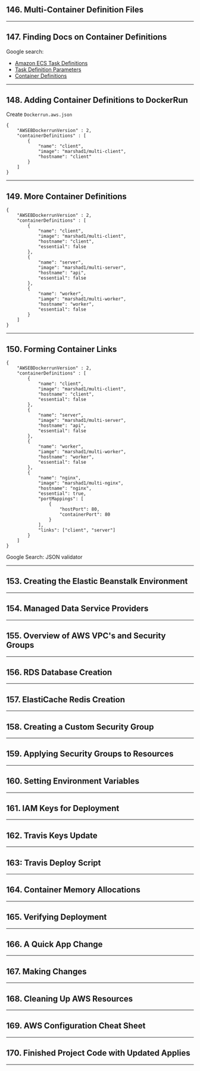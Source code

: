 ##  146. Multi-Container Definition Files

***

##  147. Finding Docs on Container Definitions

Google search: 
* [Amazon ECS Task Definitions](https://docs.aws.amazon.com/AmazonECS/latest/developerguide/task_definitions.html)
* [Task Definition Parameters](https://docs.aws.amazon.com/AmazonECS/latest/developerguide/task_definition_parameters.html)
* [Container Definitions](https://docs.aws.amazon.com/AmazonECS/latest/developerguide/task_definition_parameters.html#container_definitions)

***

## 148. Adding Container Definitions to DockerRun

Create `Dockerrun.aws.json`

```
{
    "AWSEBDockerrunVersion" : 2,
    "containerDefinitions" : [
        {
            "name": "client",
            "image": "marshad1/multi-client",
            "hostname": "client"
        }
    ]
}
```

***

## 149. More Container Definitions

```
{
    "AWSEBDockerrunVersion" : 2,
    "containerDefinitions" : [
        {
            "name": "client",
            "image": "marshad1/multi-client",
            "hostname": "client",
            "essential": false
        },
        {
            "name": "server",
            "image": "marshad1/multi-server",
            "hostname": "api",
            "essential": false
        },
        {
            "name": "worker",
            "iamge": "marshad1/multi-worker",
            "hostname": "worker",
            "essential": false
        }
    ]
}
```

***

## 150. Forming Container Links

```
{
    "AWSEBDockerrunVersion" : 2,
    "containerDefinitions" : [
        {
            "name": "client",
            "image": "marshad1/multi-client",
            "hostname": "client",
            "essential": false
        },
        {
            "name": "server",
            "image": "marshad1/multi-server",
            "hostname": "api",
            "essential": false
        },
        {
            "name": "worker",
            "iamge": "marshad1/multi-worker",
            "hostname": "worker",
            "essential": false
        },
        {
            "name": "nginx",
            "image": "marshad1/multi-nginx",
            "hostname": "nginx",
            "essential": true,
            "portMappings": [
                {
                    "hostPort": 80,
                    "containerPort": 80
                }
            ],
            "links": ["client", "server"]
        }
    ]
}
```

Google Search: JSON validator

***

## 153. Creating the Elastic Beanstalk Environment

***

## 154. Managed Data Service Providers

***

## 155. Overview of AWS VPC's and Security Groups

***

## 156. RDS Database Creation

***

## 157. ElastiCache Redis Creation

***

## 158. Creating a Custom Security Group

***

## 159. Applying Security Groups to Resources

***

## 160. Setting Environment Variables

***

## 161. IAM Keys for Deployment

***

## 162. Travis Keys Update

***

## 163: Travis Deploy Script

***

## 164. Container Memory Allocations

***

##  165. Verifying Deployment

***

##  166. A Quick App Change

***

## 167. Making Changes

***

## 168. Cleaning Up AWS Resources

***

## 169. AWS Configuration Cheat Sheet

***

## 170. Finished Project Code with Updated Applies

***

